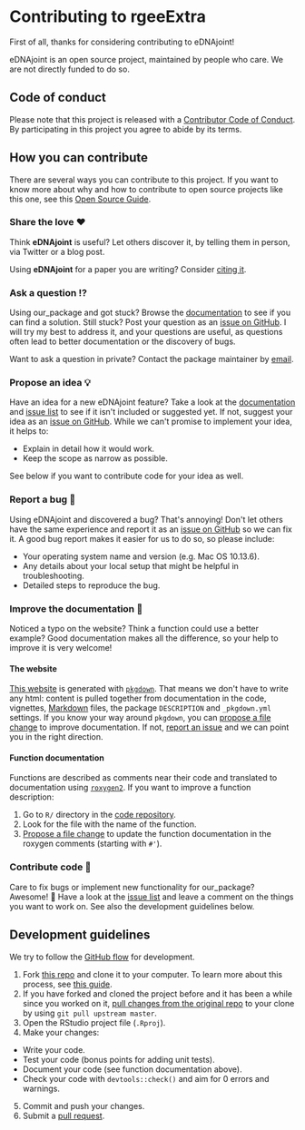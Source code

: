 # Contributing to rgeeExtra

<!-- This CONTRIBUTING.md is adapted from https://gist.github.com/peterdesmet/e90a1b0dc17af6c12daf6e8b2f044e7c/ -->

First of all, thanks for considering contributing to eDNAjoint!

eDNAjoint is an open source project, maintained by people who care. We are not directly funded to do so.

[repo]: https://github.com/abigailkeller/eDNAjoint
[issues]: https://github.com/abigailkeller/eDNAjoint/issues
[new_issue]: https://github.com/abigailkeller/eDNAjoint/issues/new
[website]: https://bookdown.org/abigailkeller/eDNAjoint_vignette/
[citation]: https://github.com/abigailkeller/eDNAjoint?tab=readme-ov-file#citation
[email]: agkeller@berkeley.edu

## Code of conduct

Please note that this project is released with a [Contributor Code of Conduct](CODE_OF_CONDUCT.md). By participating in this project you agree to abide by its terms.

## How you can contribute

There are several ways you can contribute to this project. If you want to know more about why and how to contribute to open source projects like this one, see this [Open Source Guide](https://opensource.guide/how-to-contribute/).

### Share the love ❤️

Think **eDNAjoint** is useful? Let others discover it, by telling them in person, via Twitter or a blog post.

Using **eDNAjoint** for a paper you are writing? Consider [citing it][citation].

### Ask a question ⁉️

Using our_package and got stuck? Browse the [documentation][website] to see if you can find a solution. Still stuck? Post your question as an [issue on GitHub][new_issue]. I will try my best to address it, and your questions are useful, as questions often lead to better documentation or the discovery of bugs.

Want to ask a question in private? Contact the package maintainer by [email][email].

### Propose an idea 💡

Have an idea for a new eDNAjoint feature? Take a look at the [documentation][website] and [issue list][issues] to see if it isn't included or suggested yet. If not, suggest your idea as an [issue on GitHub][new_issue]. While we can't promise to implement your idea, it helps to:

  * Explain in detail how it would work.
  * Keep the scope as narrow as possible.

See below if you want to contribute code for your idea as well.

### Report a bug 🐛

Using eDNAjoint and discovered a bug? That's annoying! Don't let others have the same experience and report it as an [issue on GitHub][new_issue] so we can fix it. A good bug report makes it easier for us to do so, so please include:

  * Your operating system name and version (e.g. Mac OS 10.13.6).
  * Any details about your local setup that might be helpful in troubleshooting.
  * Detailed steps to reproduce the bug.

### Improve the documentation 📖

Noticed a typo on the website? Think a function could use a better example? Good documentation makes all the difference, so your help to improve it is very welcome!

#### The website

[This website][website] is generated with [`pkgdown`](https://pkgdown.r-lib.org/). That means we don't have to write any html: content is pulled together from documentation in the code, vignettes, [Markdown](https://guides.github.com/features/mastering-markdown/) files, the package `DESCRIPTION` and `_pkgdown.yml` settings. If you know your way around `pkgdown`, you can [propose a file change](https://help.github.com/articles/editing-files-in-another-user-s-repository/) to improve documentation. If not, [report an issue][new_issue] and we can point you in the right direction.

#### Function documentation

Functions are described as comments near their code and translated to documentation using [`roxygen2`](https://klutometis.github.io/roxygen/). If you want to improve a function description:

1. Go to `R/` directory in the [code repository][repo].
2. Look for the file with the name of the function.
3. [Propose a file change](https://help.github.com/articles/editing-files-in-another-user-s-repository/) to update the function documentation in the roxygen comments (starting with `#'`).

### Contribute code 📝

Care to fix bugs or implement new functionality for our_package? Awesome! 👏 Have a look at the [issue list][issues] and leave a comment on the things you want to work on. See also the development guidelines below.

## Development guidelines

We try to follow the [GitHub flow](https://guides.github.com/introduction/flow/) for development.

1. Fork [this repo][repo] and clone it to your computer. To learn more about this process, see [this guide](https://guides.github.com/activities/forking/).
2. If you have forked and cloned the project before and it has been a while since you worked on it, [pull changes from the original repo](https://help.github.com/articles/merging-an-upstream-repository-into-your-fork/) to your clone by using `git pull upstream master`.
3. Open the RStudio project file (`.Rproj`).
5. Make your changes:
  * Write your code.
* Test your code (bonus points for adding unit tests).
* Document your code (see function documentation above).
* Check your code with `devtools::check()` and aim for 0 errors and warnings.
5. Commit and push your changes.
6. Submit a [pull request](https://guides.github.com/activities/forking/#making-a-pull-request/).
